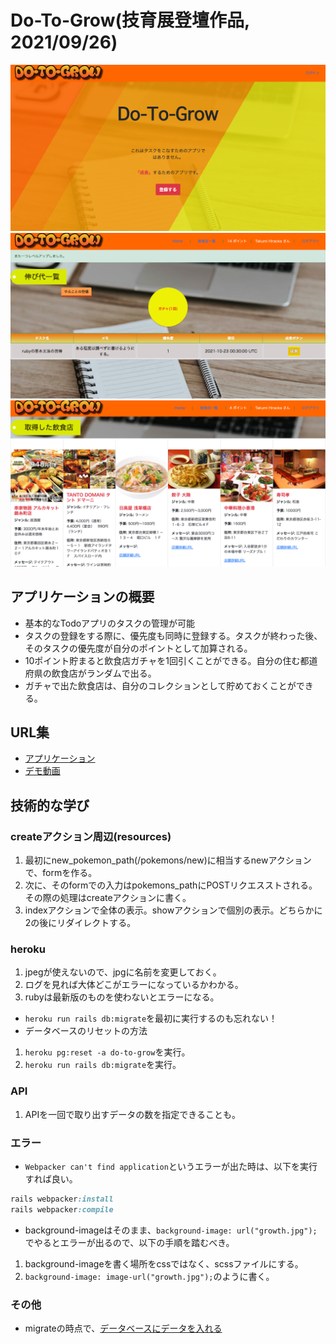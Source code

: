 # Do-To-Grow(技育展登壇作品, 2021/09/26)

![LandingPage](app/assets/images/landingpage.png "ランディングページ")  
![TaskList](app/assets/images/task_list.png "伸び代一覧")  
![RestaurantList](app/assets/images/restaurant_list.png "取得飲食店一覧")

## アプリケーションの概要
- 基本的なTodoアプリのタスクの管理が可能
- タスクの登録をする際に、優先度も同時に登録する。タスクが終わった後、そのタスクの優先度が自分のポイントとして加算される。
- 10ポイント貯まると飲食店ガチャを1回引くことができる。自分の住む都道府県の飲食店がランダムで出る。
- ガチャで出た飲食店は、自分のコレクションとして貯めておくことができる。

## URL集
- [アプリケーション](https://do-to-grow.herokuapp.com/)
- [デモ動画](https://drive.google.com/file/d/1y_IJLWq4QACGayd379j3wbZ4fg1MkGjC/view?usp=sharing)



## 技術的な学び

### createアクション周辺(resources)
1. 最初にnew_pokemon_path(/pokemons/new)に相当するnewアクションで、formを作る。
2. 次に、そのformでの入力はpokemons_pathにPOSTリクエスストされる。その際の処理はcreateアクションに書く。
3. indexアクションで全体の表示。showアクションで個別の表示。どちらかに2の後にリダイレクトする。

### heroku
1. jpegが使えないので、jpgに名前を変更しておく。
2. ログを見れば大体どこがエラーになっているかわかる。
3. rubyは最新版のものを使わないとエラーになる。
- `heroku run rails db:migrate`を最初に実行するのも忘れない！
- データベースのリセットの方法
1. `heroku pg:reset -a do-to-grow`を実行。
2. `heroku run rails db:migrate`を実行。

### API
1. APIを一回で取り出すデータの数を指定できることも。

### エラー
- `Webpacker can't find application`というエラーが出た時は、以下を実行すれば良い。
```ruby
rails webpacker:install
rails webpacker:compile
```
- background-imageはそのまま、`background-image: url("growth.jpg");`でやるとエラーが出るので、以下の手順を踏むべき。
1. background-imageを書く場所をcssではなく、scssファイルにする。
2. `background-image: image-url("growth.jpg");`のように書く。

### その他
- migrateの時点で、[データベースにデータを入れる](https://qiita.com/mHadate/items/bc698ce5c126c932487e)